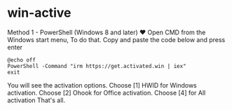 # win-active

Method 1 - PowerShell (Windows 8 and later) ❤️
Open CMD from the Windows start menu, To do that.
Copy and paste the code below and press enter
```
@echo off
PowerShell -Command "irm https://get.activated.win | iex"
exit
```

You will see the activation options. Choose [1] HWID for Windows activation. Choose [2] Ohook for Office activation. Choose [4] for All activation
That's all.
